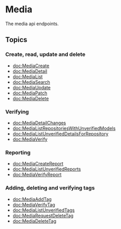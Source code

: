 # Media

The media api endpoints.

## Topics

### Create, read, update and delete

- <doc:MediaCreate>
- <doc:MediaDetail>
- <doc:MediaList>
- <doc:MediaSearch>
- <doc:MediaUpdate>
- <doc:MediaPatch>
- <doc:MediaDelete>

### Verifying

- <doc:MediaDetailChanges>
- <doc:MediaListRepositoriesWithUnverifiedModels>
- <doc:MediaListUnverifiedDetailsForRepository>
- <doc:MediaVerify>

### Reporting

- <doc:MediaCreateReport>
- <doc:MediaListUnverifiedReports>
- <doc:MediaVerifyReport>

### Adding, deleting and verifying tags

- <doc:MediaAddTag>
- <doc:MediaVerifyTag>
- <doc:MediaListUnverifiedTags>
- <doc:MediaRequestDeleteTag>
- <doc:MediaDeleteTag>
